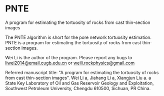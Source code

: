 # PNTE
A program for estimating the tortuosity of rocks from cast thin-section images

The PNTE algorithm is short for the pore network tortuosity estimation. PNTE is a program for estimating the tortuosity of rocks from cast thin-section images.

Wei Li is the author of the program.
Please report any bugs to liwei2014@email.cugb.edu.cn or weili.rockphysics@gmail.com

Referred manuscript title: "A program for estimating the tortuosity of rocks from cast thin-section images".
Wei Li a, Jiahang Li a, Xiangjun Liu a.
a State Key Laboratory of Oil and Gas Reservoir Geology and Exploitation, Southwest Petroleum University, Chengdu 610500, Sichuan, PR China.
